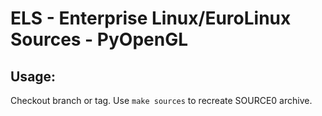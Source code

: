 # ELS - Enterprise Linux/EuroLinux Sources - PyOpenGL
 
## Usage:
  Checkout branch or tag. Use `make sources` to recreate  SOURCE0 archive.
